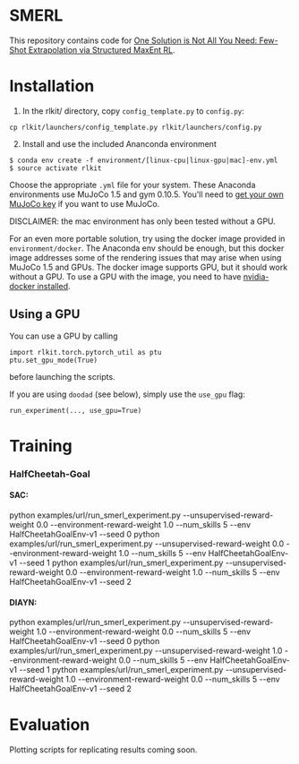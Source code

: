# SMERL
This repository contains code for [One Solution is Not All You Need: Few-Shot Extrapolation via Structured MaxEnt RL](https://arxiv.org/abs/2010.14484). 

# Installation
1. In the rlkit/ directory, copy `config_template.py` to `config.py`:
```
cp rlkit/launchers/config_template.py rlkit/launchers/config.py
```
2. Install and use the included Ananconda environment
```
$ conda env create -f environment/[linux-cpu|linux-gpu|mac]-env.yml
$ source activate rlkit
```
Choose the appropriate `.yml` file for your system.
These Anaconda environments use MuJoCo 1.5 and gym 0.10.5.
You'll need to [get your own MuJoCo key](https://www.roboti.us/license.html) if you want to use MuJoCo.

DISCLAIMER: the mac environment has only been tested without a GPU.

For an even more portable solution, try using the docker image provided in `environment/docker`.
The Anaconda env should be enough, but this docker image addresses some of the rendering issues that may arise when using MuJoCo 1.5 and GPUs.
The docker image supports GPU, but it should work without a GPU.
To use a GPU with the image, you need to have [nvidia-docker installed](https://github.com/nvidia/nvidia-docker/wiki/Installation-(version-2.0)).

## Using a GPU
You can use a GPU by calling
```
import rlkit.torch.pytorch_util as ptu
ptu.set_gpu_mode(True)
```
before launching the scripts.

If you are using `doodad` (see below), simply use the `use_gpu` flag:
```
run_experiment(..., use_gpu=True)
```

# Training
 
### HalfCheetah-Goal

#### SAC:
python examples/url/run_smerl_experiment.py --unsupervised-reward-weight 0.0 --environment-reward-weight 1.0 --num_skills 5 --env HalfCheetahGoalEnv-v1 --seed 0
python examples/url/run_smerl_experiment.py --unsupervised-reward-weight 0.0 --environment-reward-weight 1.0 --num_skills 5 --env HalfCheetahGoalEnv-v1 --seed 1
python examples/url/run_smerl_experiment.py --unsupervised-reward-weight 0.0 --environment-reward-weight 1.0 --num_skills 5 --env HalfCheetahGoalEnv-v1 --seed 2

#### DIAYN:
python examples/url/run_smerl_experiment.py --unsupervised-reward-weight 1.0 --environment-reward-weight 0.0 --num_skills 5 --env HalfCheetahGoalEnv-v1 --seed 0
python examples/url/run_smerl_experiment.py --unsupervised-reward-weight 1.0 --environment-reward-weight 0.0 --num_skills 5 --env HalfCheetahGoalEnv-v1 --seed 1
python examples/url/run_smerl_experiment.py --unsupervised-reward-weight 1.0 --environment-reward-weight 0.0 --num_skills 5 --env HalfCheetahGoalEnv-v1 --seed 2


# Evaluation

Plotting scripts for replicating results coming soon.
